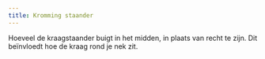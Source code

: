 ```yaml
---
title: Kromming staander
---
```


Hoeveel de kraagstaander buigt in het midden, in plaats van recht te zijn. Dit beïnvloedt hoe de kraag rond je nek zit.